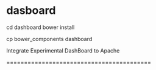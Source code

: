 # dasboard 

cd dashboard
bower install

cp bower_components dashboard

Integrate Experimental DashBoard to Apache

=========================================
<!--
Edit /etc/apache2/ports.conf with
	Listen	81

Add /etc/apache2/sites-available/000-default.conf

<VirtualHost *:81>
        ServerAdmin webmaster@localhost
        DocumentRoot /home/project/dashboard/src
        <Directory />
                Options Indexes FollowSymLinks Includes +ExecCGI
                AllowOverride All
                Order deny,allow
                Allow from all
                Require all granted
        </Directory>
        ErrorLog ${APACHE_LOG_DIR}/error.log
        CustomLog ${APACHE_LOG_DIR}/access.log combined
</VirtualHost>

Try your browser http://127.0.0.1:81


-->
	




